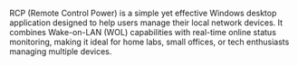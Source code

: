 RCP (Remote Control Power) is a simple yet effective Windows desktop application designed to help users manage their local network devices. It combines Wake-on-LAN (WOL) capabilities with real-time online status monitoring, making it ideal for home labs, small offices, or tech enthusiasts managing multiple devices.
